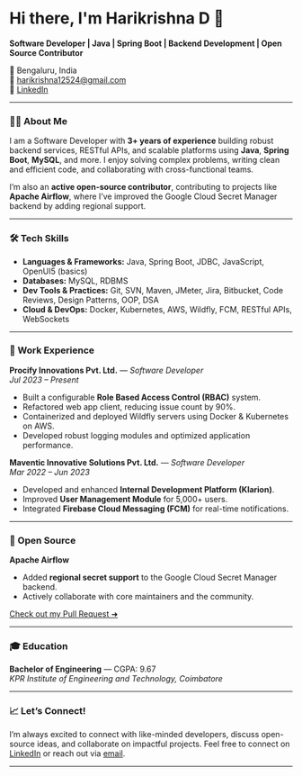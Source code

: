 # Hi there, I'm Harikrishna D 👋

**Software Developer | Java | Spring Boot | Backend Development | Open Source Contributor**

📍 Bengaluru, India  
📧 [harikrishna12524@gmail.com](mailto:harikrishna12524@gmail.com)  
🔗 [LinkedIn](https://linkedin.com/in/harikrishnaengg)

---

### 👨‍💻 About Me

I am a Software Developer with **3+ years of experience** building robust backend services, RESTful APIs, and scalable platforms using **Java**, **Spring Boot**, **MySQL**, and more. I enjoy solving complex problems, writing clean and efficient code, and collaborating with cross-functional teams.

I’m also an **active open-source contributor**, contributing to projects like **Apache Airflow**, where I’ve improved the Google Cloud Secret Manager backend by adding regional support.

---

### 🛠️ Tech Skills

- **Languages & Frameworks:** Java, Spring Boot, JDBC, JavaScript, OpenUI5 (basics)
- **Databases:** MySQL, RDBMS
- **Dev Tools & Practices:** Git, SVN, Maven, JMeter, Jira, Bitbucket, Code Reviews, Design Patterns, OOP, DSA
- **Cloud & DevOps:** Docker, Kubernetes, AWS, Wildfly, FCM, RESTful APIs, WebSockets

---

### 💼 Work Experience

**Procify Innovations Pvt. Ltd.** — *Software Developer*  
*Jul 2023 – Present*  
- Built a configurable **Role Based Access Control (RBAC)** system.
- Refactored web app client, reducing issue count by 90%.
- Containerized and deployed Wildfly servers using Docker & Kubernetes on AWS.
- Developed robust logging modules and optimized application performance.

**Maventic Innovative Solutions Pvt. Ltd.** — *Software Developer*  
*Mar 2022 – Jun 2023*  
- Developed and enhanced **Internal Development Platform (Klarion)**.
- Improved **User Management Module** for 5,000+ users.
- Integrated **Firebase Cloud Messaging (FCM)** for real-time notifications.

---

### 🌟 Open Source

**Apache Airflow**  
- Added **regional secret support** to the Google Cloud Secret Manager backend.  
- Actively collaborate with core maintainers and the community.

[Check out my Pull Request ➜](https://github.com/apache/airflow/pull/52124)

---

### 🎓 Education

**Bachelor of Engineering** — CGPA: 9.67  
*KPR Institute of Engineering and Technology, Coimbatore*

---

### 📈 Let’s Connect!

I’m always excited to connect with like-minded developers, discuss open-source ideas, and collaborate on impactful projects. Feel free to connect on [LinkedIn](https://linkedin.com/in/harikrishnaengg) or reach out via [email](mailto:harikrishna12524@gmail.com).

---
